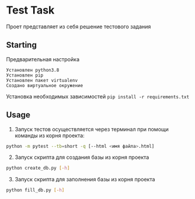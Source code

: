 # Test Task

Проет представляет из себя решение тестового задания

## Starting
Предварительная настройка
```
Установлен python3.8
Установлен pip
Установлен пакет virtualenv
Создано виртуальное окружение
```
Установка необходимых зависимостей ```pip install -r requirements.txt```


## Usage
1. Запуск тестов осуществляется через терминал при помощи команды из корня проекта:
```bash
python -m pytest --tb=short -q [--html <имя файла>.html]
```

2. Запуск скрипта для создания базы из корня проекта
```bash
python create_db.py [-h]
```

3. Запуск скрипта для заполнения базы из корня проекта
```bash
python fill_db.py [-h]
```

